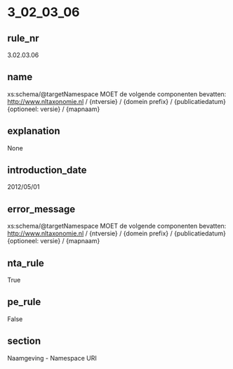 # 3_02_03_06

## rule_nr
3.02.03.06

## name
xs:schema/@targetNamespace MOET de volgende componenten bevatten: http://www.nltaxonomie.nl / {ntversie} /  {domein prefix} / {publicatiedatum}{optioneel: versie} / {mapnaam}

## explanation
None

## introduction_date
2012/05/01

## error_message
xs:schema/@targetNamespace MOET de volgende componenten bevatten: http://www.nltaxonomie.nl / {ntversie} /  {domein prefix} / {publicatiedatum}{optioneel: versie} / {mapnaam}

## nta_rule
True

## pe_rule
False

## section
Naamgeving - Namespace URI

